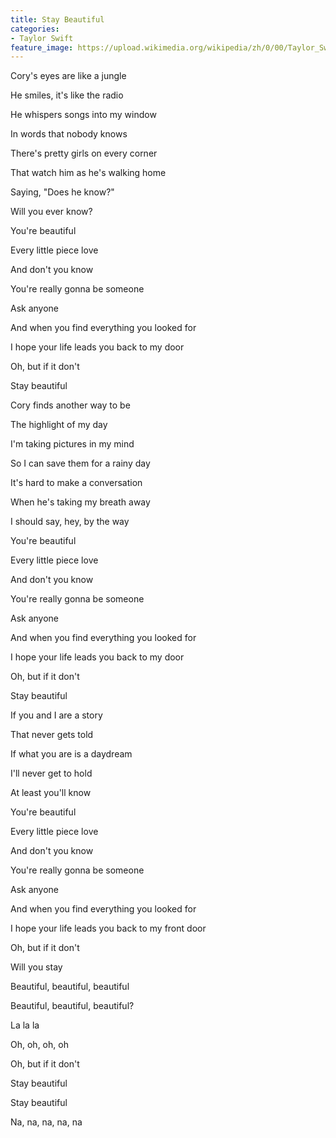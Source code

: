 ```yaml
---
title: Stay Beautiful
categories:
- Taylor Swift
feature_image: https://upload.wikimedia.org/wikipedia/zh/0/00/Taylor_Swift_album.jpg
--- 
```

Cory's eyes are like a jungle

He smiles, it's like the radio

He whispers songs into my window

In words that nobody knows

There's pretty girls on every corner

That watch him as he's walking home

Saying, "Does he know?"

Will you ever know?

You're beautiful

Every little piece love

And don't you know

You're really gonna be someone

Ask anyone

And when you find everything you looked for

I hope your life leads you back to my door

Oh, but if it don't

Stay beautiful

Cory finds another way to be

The highlight of my day

I'm taking pictures in my mind

So I can save them for a rainy day

It's hard to make a conversation

When he's taking my breath away

I should say, hey, by the way

You're beautiful

Every little piece love

And don't you know

You're really gonna be someone

Ask anyone

And when you find everything you looked for

I hope your life leads you back to my door

Oh, but if it don't

Stay beautiful

If you and I are a story

That never gets told

If what you are is a daydream

I'll never get to hold

At least you'll know

You're beautiful

Every little piece love

And don't you know

You're really gonna be someone

Ask anyone

And when you find everything you looked for

I hope your life leads you back to my front door

Oh, but if it don't

Will you stay

Beautiful, beautiful, beautiful

Beautiful, beautiful, beautiful?

La la la

Oh, oh, oh, oh

Oh, but if it don't

Stay beautiful

Stay beautiful

Na, na, na, na, na